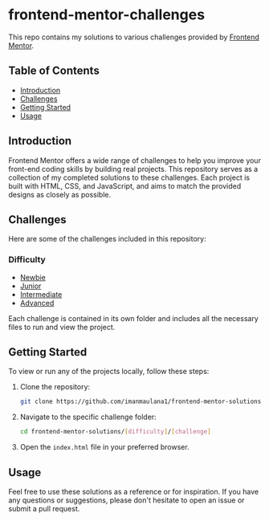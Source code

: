 # frontend-mentor-challenges

This repo contains my solutions to various challenges provided by [Frontend Mentor](https://www.frontendmentor.io/).

## Table of Contents

- [Introduction](#introduction)
- [Challenges](#challenges)
- [Getting Started](#getting-started)
- [Usage](#usage)

## Introduction

Frontend Mentor offers a wide range of challenges to help you improve your front-end coding skills by building real projects. This repository serves as a collection of my completed solutions to these challenges. Each project is built with HTML, CSS, and JavaScript, and aims to match the provided designs as closely as possible.

## Challenges

Here are some of the challenges included in this repository:

### Difficulty
- [Newbie](https://github.com/imanmaulana1/frontend-mentor-challenges/tree/main/newbie)
- [Junior](https://github.com/imanmaulana1/frontend-mentor-challenges/tree/main/junior)
- [Intermediate](https://github.com/imanmaulana1/frontend-mentor-challenges/tree/main/intermediate)
- [Advanced](https://github.com/imanmaulana1/frontend-mentor-challenges/tree/main/advanced)

Each challenge is contained in its own folder and includes all the necessary files to run and view the project.

## Getting Started

To view or run any of the projects locally, follow these steps:

1. Clone the repository:
    ```sh
    git clone https://github.com/imanmaulana1/frontend-mentor-solutions.git
    ```
2. Navigate to the specific challenge folder:
    ```sh
    cd frontend-mentor-solutions/[difficulty]/[challenge]
    ```
3. Open the `index.html` file in your preferred browser.

## Usage

Feel free to use these solutions as a reference or for inspiration. If you have any questions or suggestions, please don't hesitate to open an issue or submit a pull request.
